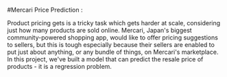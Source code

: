 #Mercari Price Prediction :

Product pricing gets is a tricky task which gets harder at scale, considering just how many products are sold online. Mercari, Japan's biggest community-powered shopping app, would like to offer pricing suggestions to sellers, but this is tough especially because their sellers are enabled to put just about anything, or any bundle of things, on Mercari's marketplace. In this project, we've built a model that can predict the resale price of products - it is a regression problem.
